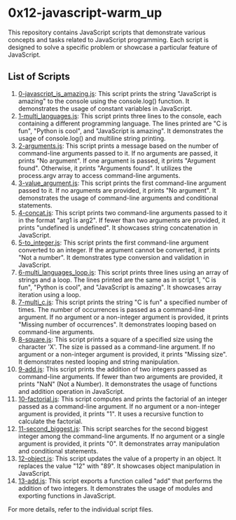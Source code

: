 # 0x12-javascript-warm_up

This repository contains JavaScript scripts that demonstrate various concepts and tasks related to JavaScript programming. Each script is designed to solve a specific problem or showcase a particular feature of JavaScript.

## List of Scripts

1. [0-javascript_is_amazing.js](0-javascript_is_amazing.js): This script prints the string "JavaScript is amazing" to the console using the console.log() function. It demonstrates the usage of constant variables in JavaScript.
2. [1-multi_languages.js](1-multi_languages.js): This script prints three lines to the console, each containing a different programming language. The lines printed are "C is fun", "Python is cool", and "JavaScript is amazing". It demonstrates the usage of console.log() and multiline string printing.
3. [2-arguments.js](2-arguments.js): This script prints a message based on the number of command-line arguments passed to it. If no arguments are passed, it prints "No argument". If one argument is passed, it prints "Argument found". Otherwise, it prints "Arguments found". It utilizes the process.argv array to access command-line arguments.
4. [3-value_argument.js](3-value_argument.js): This script prints the first command-line argument passed to it. If no arguments are provided, it prints "No argument". It demonstrates the usage of command-line arguments and conditional statements.
5. [4-concat.js](4-concat.js): This script prints two command-line arguments passed to it in the format "arg1 is arg2". If fewer than two arguments are provided, it prints "undefined is undefined". It showcases string concatenation in JavaScript.
6. [5-to_integer.js](5-to_integer.js): This script prints the first command-line argument converted to an integer. If the argument cannot be converted, it prints "Not a number". It demonstrates type conversion and validation in JavaScript.
7. [6-multi_languages_loop.js](6-multi_languages_loop.js): This script prints three lines using an array of strings and a loop. The lines printed are the same as in script 1, "C is fun", "Python is cool", and "JavaScript is amazing". It showcases array iteration using a loop.
8. [7-multi_c.js](7-multi_c.js): This script prints the string "C is fun" a specified number of times. The number of occurrences is passed as a command-line argument. If no argument or a non-integer argument is provided, it prints "Missing number of occurrences". It demonstrates looping based on command-line arguments.
9. [8-square.js](8-square.js): This script prints a square of a specified size using the character 'X'. The size is passed as a command-line argument. If no argument or a non-integer argument is provided, it prints "Missing size". It demonstrates nested looping and string manipulation.
10. [9-add.js](9-add.js): This script prints the addition of two integers passed as command-line arguments. If fewer than two arguments are provided, it prints "NaN" (Not a Number). It demonstrates the usage of functions and addition operation in JavaScript.
11. [10-factorial.js](10-factorial.js): This script computes and prints the factorial of an integer passed as a command-line argument. If no argument or a non-integer argument is provided, it prints "1". It uses a recursive function to calculate the factorial.
12. [11-second_biggest.js](11-second_biggest.js): This script searches for the second biggest integer among the command-line arguments. If no argument or a single argument is provided, it prints "0". It demonstrates array manipulation and conditional statements.
13. [12-object.js](12-object.js): This script updates the value of a property in an object. It replaces the value "12" with "89". It showcases object manipulation in JavaScript.
14. [13-add.js](13-add.js): This script exports a function called "add" that performs the addition of two integers. It demonstrates the usage of modules and exporting functions in JavaScript.

For more details, refer to the individual script files.
